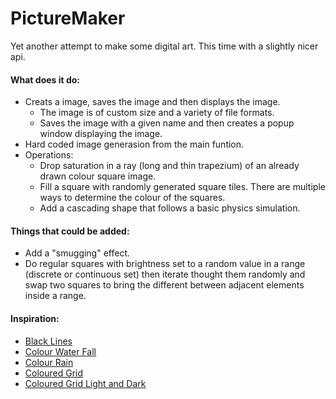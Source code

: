 # PictureMaker

Yet another attempt to make some digital art. This time with a slightly nicer api.

#### What does it do:
 - Creats a image, saves the image and then displays the image.
   - The image is of custom size and a variety of file formats.
   - Saves the image with a given name and then creates a popup window displaying the image.
 - Hard coded image generasion from the main funtion.
 - Operations:
   - Drop saturation in a ray (long and thin trapezium) of an already drawn colour square image.
   - Fill a square with randomly generated square tiles. There are multiple ways to determine the colour of the squares.
   - Add a cascading shape that follows a basic physics simulation.

#### Things that could be added:
 - Add a "smugging" effect.
 - Do regular squares with brightness set to a random value in a range (discrete or continuous set) then iterate thought them randomly and swap two squares to bring the different between adjacent elements inside a range.

#### Inspiration:
 - [Black Lines](https://www.google.com/imgres?imgurl=https%3A%2F%2Fd2jv9003bew7ag.cloudfront.net%2Fuploads%2FMatt-Pearson-LP18_1_S14-DEATH-POP.-Courtesy-the-artist.jpg&imgrefurl=https%3A%2F%2Fwww.widewalls.ch%2Fmagazine%2Fabstract-digital-art&tbnid=eqiEKlueJF2AQM&vet=12ahUKEwiAiMCN28j2AhWZ7qQKHSM0CScQMygAegUIARDgAQ..i&docid=Uy9WCBj33T_B7M&w=855&h=514&q=abstract%20digital%20art&ved=2ahUKEwiAiMCN28j2AhWZ7qQKHSM0CScQMygAegUIARDgAQ)
 - [Colour Water Fall](https://www.google.com/imgres?imgurl=https%3A%2F%2Fi.pinimg.com%2F736x%2F6d%2F8c%2Fd1%2F6d8cd16cd2ff79be548cfbb88b4fc113--fractals-illusions.jpg&imgrefurl=https%3A%2F%2Fwww.pinterest.com%2FTrudeauFineArt%2Fdigital-abstract-art-inspiration%2F&tbnid=qDOsAMRuPNr9hM&vet=10CLEBEDMorwFqFwoTCIC0r53byPYCFQAAAAAdAAAAABAC..i&docid=iIYZuEYeCIreqM&w=480&h=800&q=abstract%20digital%20art&ved=0CLEBEDMorwFqFwoTCIC0r53byPYCFQAAAAAdAAAAABAC)
 - [Colour Rain](https://www.google.com/imgres?imgurl=https%3A%2F%2Fi.pinimg.com%2F736x%2F6d%2F8c%2Fd1%2F6d8cd16cd2ff79be548cfbb88b4fc113--fractals-illusions.jpg&imgrefurl=https%3A%2F%2Fwww.pinterest.com%2FTrudeauFineArt%2Fdigital-abstract-art-inspiration%2F&tbnid=qDOsAMRuPNr9hM&vet=10CLEBEDMorwFqFwoTCIC0r53byPYCFQAAAAAdAAAAABAC..i&docid=iIYZuEYeCIreqM&w=480&h=800&q=abstract%20digital%20art&ved=0CLEBEDMorwFqFwoTCIC0r53byPYCFQAAAAAdAAAAABAC#imgrc=qDOsAMRuPNr9hM&imgdii=WfPn-wumJ8-TYM)
 - [Coloured Grid](https://www.google.com/imgres?imgurl=https%3A%2F%2Fr1.ilikewallpaper.net%2Fipad-pro-wallpapers%2Fdownload%2F91435%2Fgrid-pattern-abstract-digital-art-4k-ipad-pro-wallpaper-ilikewallpaper_com.jpg&imgrefurl=https%3A%2F%2Fwww.ilikewallpaper.net%2Fabstract-ipad-pro-wallpapers%2F7&tbnid=5bsKUA7QiHxoRM&vet=10CCQQMyjGAmoXChMIgLSvndvI9gIVAAAAAB0AAAAAEAQ..i&docid=wMTnBmjwhjnICM&w=2732&h=2732&q=abstract%20digital%20art&ved=0CCQQMyjGAmoXChMIgLSvndvI9gIVAAAAAB0AAAAAEAQ)
 - [Coloured Grid Light and Dark](https://wallup.net/preview/?wallpaper=colorful-pattern-abstract-square-digital-art-lines)
